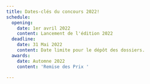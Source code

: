 ```yaml
---
title: Dates-clés du concours 2022!
schedule:
  opening:
    date: 1er avril 2022
    content: Lancement de l'édition 2022
  deadline:
    date: 31 Mai 2022
    content: Date limite pour le dépôt des dossiers.
  awards:
    date: Automne 2022
    content: 'Remise des Prix '

---
```

